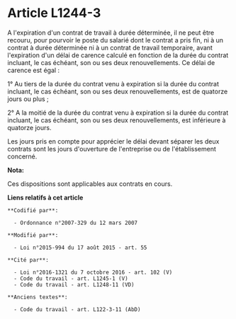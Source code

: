 # Article L1244-3

A l'expiration d'un contrat de travail à durée déterminée, il ne peut être recouru, pour pourvoir le poste du salarié dont le
contrat a pris fin, ni à un contrat à durée déterminée ni à un contrat de travail temporaire, avant l'expiration d'un délai
de carence calculé en fonction de la durée du contrat  incluant, le cas échéant, son ou ses deux renouvellements. Ce délai de
carence est égal : 

1° Au tiers de la durée du contrat venu à expiration si la durée du contrat  incluant, le cas échéant, son ou ses deux
renouvellements, est de quatorze jours ou plus ; 

2° A la moitié de la durée du contrat venu à expiration si la durée du contrat  incluant, le cas échéant, son ou ses deux
renouvellements, est inférieure à quatorze jours. 

Les jours pris en compte pour apprécier le délai devant séparer les deux contrats sont les jours d'ouverture de l'entreprise
ou de l'établissement concerné.

**Nota:**

Ces dispositions sont applicables aux contrats en cours.

**Liens relatifs à cet article**

	**Codifié par**:

	  - Ordonnance n°2007-329 du 12 mars 2007

	**Modifié par**:

	  - Loi n°2015-994 du 17 août 2015 - art. 55

	**Cité par**:

	  - Loi n°2016-1321 du 7 octobre 2016 - art. 102 (V)
	  - Code du travail - art. L1245-1 (V)
	  - Code du travail - art. L1248-11 (VD)

	**Anciens textes**:

	  - Code du travail - art. L122-3-11 (AbD)
